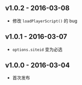 ## v1.0.2 - 2016-03-08

- 修改 `loadPlayerScript()` 的 bug

## v1.0.1 - 2016-03-07

- `options.siteid` 变为必选

## v1.0.0 - 2016-03-04

- 首次发布
